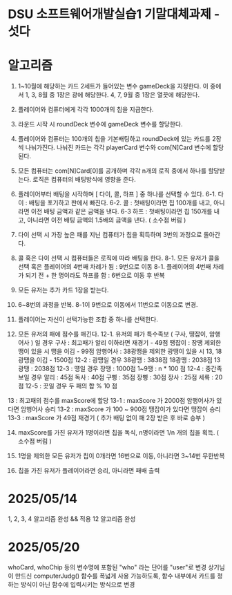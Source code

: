 # DSU 소프트웨어개발실습1 기말대체과제 - 섯다

# 알고리즘

1. 1~10월에 해당하는 카드 2세트가 들어있는 변수 gameDeck을 지정한다. 
   이 중에서 1, 3, 8월 중 1장은 광에 해당한다.
   4, 7, 9월 중 1장은 열끗에 해당한다.

2. 플레이어와 컴퓨터에게 각각 1000개의 칩을 지급한다.

3. 라운드 시작 시 roundDeck 변수에 gameDeck 변수를 할당한다.

4. 플레이어와 컴퓨터는 100개의 칩을 기본배팅하고 roundDeck에 있는 카드를 2장씩 나눠가진다. 나눠진 카드는 각각 playerCard 변수와 com[N]Card 변수에 할당된다.

5. 모든 컴퓨터는 com[N]Card[0]를 공개하며 각각 n개의 로직 중에서 하나를 할당받는다. 로직은 컴퓨터의 배팅방식에 영향을 준다.

6. 플레이어부터 배팅을 시작하며 [ 다이, 콜, 하프 ] 중 하나를 선택할 수 있다.
6-1. 다이 : 배팅을 포기하고 판에서 빠진다. 
6-2. 콜 : 첫배팅이라면 칩 100개를 내고, 아니라면 이전 배팅 금액과 같은 금액을 낸다.
6-3 하프 : 첫배팅이라면 칩 150개를 내고, 아니라면 이전 배팅 금액의 1.5배의 금액을 낸다. ( 소수점 버림 )

7. 다이 선택 시 가장 높은 패를 지닌 컴퓨터가 칩을 획득하며 3번의 과정으로 돌아간다.

8. 콜 혹은 다이 선택 시 컴퓨터들은 로직에 따라 배팅을 한다.
8-1. 모든 유저가 콜을 선택 혹은 플레이어의 4번째 차례가 됨 : 9번으로 이동
8-1. 플레이어의 4번째 차례가 되기 전 + 한 명이라도 하프를 함 : 6번으로 이동 후 반복

9. 모든 유저는 추가 카드 1장을 받는다.

10. 6~8번의 과정을 반복. 8-1이 9번으로 이동에서 11번으로 이동으로 변경.

11. 플레이어는 자신이 선택가능한 조합 중 하나를 선택한다.

12. 모든 유저의 패에 점수를 매긴다.
12-1. 유저의 패가 특수족보 ( 구사, 땡잡이, 암행어사 ) 일 경우
   구사 : 최고패가 알리 이하라면 재경기 - 49점
   땡잡이 : 장땡 제외한 땡이 있을 시 떙을 이김 - 99점
   암행어사 : 38광땡을 제외한 광땡이 있을 시 13, 18 광떙을 이김 - 1500점
12-2 : 광떙일 경우
   38광땡 : 3838점
   18광땡 : 2038점
   13광땡 : 2038점
12-3 : 떙일 경우
   장땡 : 1000점
   1~9땡 : n * 100 점
12-4 : 중간족보일 경우
   알리 : 45점
   독사 : 40점
   구삥 : 35점
   장삥 : 30점
   장사 : 25점
   세륙 : 20점
12-5 : 끗일 경우
   두 패의 합 % 10 점

13 : 최고패의 점수를 maxScore에 할당
   13-1 : maxScore 가 2000점
      암행어사가 있다면 암행어사 승리
   13-2 : maxScore 가 100 ~ 900점
      땡잡이가 있다면 땡잡이 승리
   13-3 : maxScore 가 49점
      재경기 ( 추가 배팅 없이 패 2장 받은 후 바로 승부 )

14. maxScore를 가진 유저가 1명이라면 칩을 독식, n명이라면 1/n 개의 칩을 획득. ( 소수점 버림 )

15. 1명을 제외한 모든 유저가 칩이 0개라면 16번으로 이동, 아니라면 3~14번 무한반복

16. 칩을 가진 유저가 플레이어라면 승리, 아니라면 패배 출력

# 2025/05/14

1, 2, 3, 4 알고리즘 완성 && 적용
12 알고리즘 완성

# 2025/05/20

whoCard, whoChip 등의 변수명에 포함된 "who" 라는 단어를 "user"로 변경
상기님이 만드신 computerJudg() 함수를 폭넓게 사용 가능하도록, 함수 내부에서 카드를 정하는 방식이 아닌 함수에 입력시키는 방식으로 변경